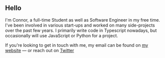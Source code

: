 ## Hello
I'm Connor, a full-time Student as well as Software Engineer in my free time. I've been involved in various start-ups and worked on many side-projects over the past few years. I primarily write code in Typescript nowadays, but occasionally will use JavaScript or Python for a project. 

If you're looking to get in touch with me, my email can be found on [my website](https://cnrstvns.dev) — or reach out on [Twitter](https://twitter.com/crnstvns)

